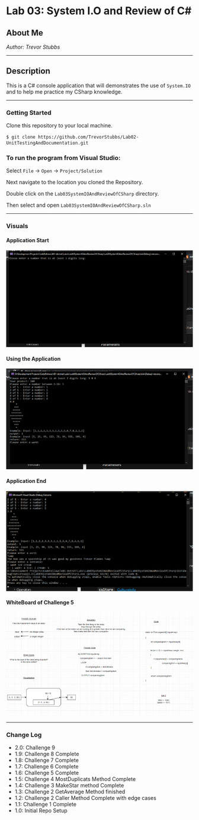 # Lab 03: System I.O and Review of C#

## About Me

*Author: Trevor Stubbs*

----

## Description 
This is a C# console application that will demonstrates the use of `System.IO` and to help me practice my CSharp knowledge.

---

### Getting Started
Clone this repository to your local machine.

```
$ git clone https://github.com/TrevorStubbs/Lab02-UnitTestingAndDocumentation.git
```

### To run the program from Visual Studio:
Select ```File``` -> ```Open``` -> ```Project/Solution```

Next navigate to the location you cloned the Repository.

Double click on the ```Lab03SystemIOAndReviewOfCSharp``` directory.

Then select and open ```Lab03SystemIOAndReviewOfCSharp.sln```

---

### Visuals
#### Application Start
![Start](images/Lab03Start.png)
#### Using the Application
![Middle](images/Lab03Mid.png)
#### Application End
![Finished](images/Lab03Fin.png)
#### WhiteBoard of Challenge 5
![Whiteboard](images/Challenge5Whiteboard.png)

---

### Change Log
- 2.0: Challenge 9
- 1.9: Challenge 8 Complete
- 1.8: Challenge 7 Complete
- 1.7: Challenge 6 Complete
- 1.6: Challenge 5 Complete
- 1.5: Challenge 4 MostDuplicats Method Complete
- 1.4: Challenge 3 MakeStar method Complete
- 1.3: Challenge 2 GetAverage Method finished
- 1.2: Challenge 2 Caller Method Complete with edge cases
- 1.1: Challenge 1 Complete
- 1.0: Initial Repo Setup
